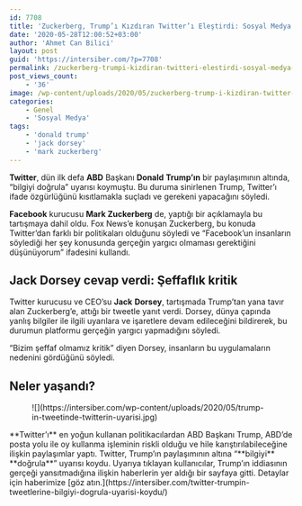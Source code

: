 ```yaml
---
id: 7708
title: 'Zuckerberg, Trump’ı Kızdıran Twitter’ı Eleştirdi: Sosyal Medya Platformları Gerçeğin Yargıcı Olmamalı'
date: '2020-05-28T12:00:52+03:00'
author: 'Ahmet Can Bilici'
layout: post
guid: 'https://intersiber.com/?p=7708'
permalink: /zuckerberg-trumpi-kizdiran-twitteri-elestirdi-sosyal-medya-platformlari-gercegin-yargici-olmamali/
post_views_count:
    - '36'
image: /wp-content/uploads/2020/05/zuckerberg-trump-i-kizdiran-twitter-i-elestirdi-sosyal-medya-platformlari-gercegin-yargici-olmamali.jpg
categories:
    - Genel
    - 'Sosyal Medya'
tags:
    - 'donald trump'
    - 'jack dorsey'
    - 'mark zuckerberg'
---
```


**Twitter**, dün ilk defa **ABD** Başkanı **Donald** **Trump’ın** bir paylaşımının altında, “bilgiyi doğrula” uyarısı koymuştu. Bu duruma sinirlenen Trump, Twitter’ı ifade özgürlüğünü kısıtlamakla suçladı ve gerekeni yapacağını söyledi.

**Facebook** kurucusu **Mark Zuckerberg** de, yaptığı bir açıklamayla bu tartışmaya dahil oldu. Fox News’e konuşan Zuckerberg, bu konuda Twitter’dan farklı bir politikaları olduğunu söyledi ve “Facebook’un insanların söylediği her şey konusunda gerçeğin yargıcı olmaması gerektiğini düşünüyorum” ifadesini kullandı.

## Jack Dorsey cevap verdi: Şeffaflık kritik

Twitter kurucusu ve CEO’su **Jack** **Dorsey**, tartışmada Trump’tan yana tavır alan Zuckerberg’e, attığı bir tweetle yanıt verdi. Dorsey, dünya çapında yanlış bilgiler ile ilgili uyarılara ve işaretlere devam edileceğini bildirerek, bu durumun platformu gerçeğin yargıcı yapmadığını söyledi.

“Bizim şeffaf olmamız kritik” diyen Dorsey, insanların bu uygulamaların nedenini gördüğünü söyledi.

## Neler yaşandı?

<figure class="wp-block-image size-large">![](https://intersiber.com/wp-content/uploads/2020/05/trump-in-tweetinde-twitterin-uyarisi.jpg)</figure>**Twitter’ı** en yoğun kullanan politikacılardan ABD Başkanı Trump, ABD’de posta yolu ile oy kullanma işleminin riskli olduğu ve hile karıştırılabileceğine ilişkin paylaşımlar yaptı. Twitter, Trump’ın paylaşımının altına “**bilgiyi** **doğrula**” uyarısı koydu. Uyarıya tıklayan kullanıcılar, Trump’ın iddiasının gerçeği yansıtmadığına ilişkin haberlerin yer aldığı bir sayfaya gitti. Detaylar için haberimize [göz atın.](https://intersiber.com/twitter-trumpin-tweetlerine-bilgiyi-dogrula-uyarisi-koydu/)